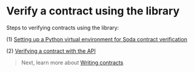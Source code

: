 # Verify a contract using the library

Steps to verifying contracts using the library:

(1) [Setting up a Python virtual environment for Soda contract verification](01_setting_up_a_python_virtual_environment_for_soda_contracts.md)

(2) [Verifying a contract with the API](02_verifying_a_contract_with_the_api.md)

> Next, learn more about [Writing contracts](../01_writing_contract_yaml_files/README.md)
